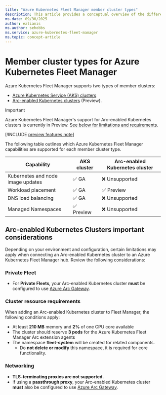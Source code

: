 ```yaml
---
title: "Azure Kubernetes Fleet Manager member cluster types"
description: This article provides a conceptual overview of the different types of member clusters supported in Azure Kubernetes Fleet Manager.
ms.date: 09/30/2025
author: ealianis
ms.author: sehobbs
ms.service: azure-kubernetes-fleet-manager
ms.topic: concept-article
---
```

    
# Member cluster types for Azure Kubernetes Fleet Manager

Azure Kubernetes Fleet Manager supports two types of member clusters:

- [Azure Kubernetes Service (AKS) clusters](/azure/aks/)
- [Arc-enabled Kubernetes clusters](/azure/azure-arc/kubernetes/overview) (Preview).

> [!IMPORTANT]
> Azure Kubernetes Fleet Manager's support for Arc-enabled Kubernetes clusters is currently in Preview. [See below for limitations and requirements](#arc-enabled-kubernetes-clusters-important-considerations).

[!INCLUDE [preview features note](./includes/preview/preview-callout-data-plane-beta.md)]


The following table outlines which Azure Kubernetes Fleet Manager capabilities are supported for each member cluster type.

| Capability | AKS cluster | Arc-enabled Kubernetes cluster |
|-----|----|-----------|
| Kubernetes and node image updates |✅ GA | ❌ Unsupported|
| Workload placement |✅ GA| ✅ Preview|
| DNS load balancing | ✅ GA| ❌ Unsupported|
| Managed Namespaces | ✅ Preview  | ❌ Unsupported  |


## Arc-enabled Kubernetes Clusters important considerations

Depending on your environment and configuration, certain limitations may apply when connecting an Arc-enabled Kubernetes cluster to an Azure Kubernetes Fleet Manager hub. Review the following considerations:

### Private Fleet

- For **Private Fleets**, your Arc-enabled Kubernetes cluster **must** be configured to use [Azure Arc Gateway](/azure/azure-arc/servers/arc-gateway).

### Cluster resource requirements

When adding an Arc-enabled Kubernetes cluster to Fleet Manager, the following conditions apply:
- At least **210 MB** memory and **2%** of one CPU core available
- The cluster should reserve **3 pods** for the Azure Kubernetes Fleet Manager Arc extension agents
- The namespace **fleet-system** will be created for related components.
  - Do **not delete or modify** this namespace, it is required for core functionality.

### Networking

- **TLS-terminating proxies are not supported.**  
- If using a **passthrough proxy**, your Arc-enabled Kubernetes cluster **must** also be configured to use [Azure Arc Gateway](/azure/azure-arc/servers/arc-gateway).